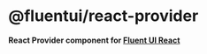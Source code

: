 # @fluentui/react-provider

**React Provider component for [Fluent UI React](https://react.fluentui.dev)**
